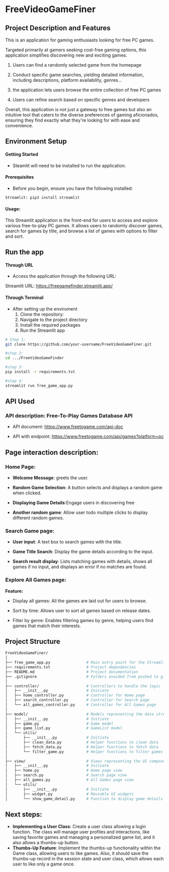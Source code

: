 # FreeVideoGameFiner

## Project Description and Features

This is an application for gaming enthusiasts looking for free PC games.

Targeted primarily at gamers seeking cost-free gaming options, this application simplifies discovering new and exciting games.

1. Users can find a randomly selected game from the homepage

2. Conduct specific game searches, yielding detailed information, including descriptions, platform availability, genres...

3. the application lets users browse the entire collection of free PC games

4. Users can refine search based on specific genres and developers
  
Overall, this application is not just a gateway to free games but also an intuitive tool that caters to the diverse preferences of gaming aficionados, ensuring they find exactly what they're looking for with ease and convenience.


## Environment Setup

#### Getting Started
- Steamlit will need to be installed to run the application.

#### Prerequisites
- Before you begin, ensure you have the following installed:

```sh
Streamlit: pip3 install streamlit
```

#### Usage:

This Streamlit application is the front-end for users to access and explore  various free-to-play PC games. It allows users to randomly discover games, search for games by title, and browse a list of games with options to filter and sort.

## Run the app

####  Through URL
- Access the application through the following URL:

Streamlit URL: https://freegamefinder.streamlit.app/


#### Through Terminal
- After setting up the enviroment 
	1. Clone the repository:
	2. Navigate to the project directory
	3. Install the required packages
	4. Run the Streamlit app
```sh
# Step 1:
git clone https://github.com/your-username/FreeVideoGameFiner.git

#step 2:
cd .../FreeVideoGameFinder

#step 3:
pip install -r requirements.txt

#step 4:
streamlit run free_game_app.py

```

## API Used

### API description: Free-To-Play Games Database API

- API document: https://www.freetogame.com/api-doc

- API with endpoint: https://www.freetogame.com/api/games?platform=pc


## Page interaction description:

### Home Page:
- **Welcome Message**: greets the user.

- **Random Game Selection**: A button selects and displays a random game when clicked.

- **Displaying Game Details**:Engage users in discovering free

- **Another random game**: Allow user todo multiple clicks to display different random games.
  

### Search Game page:


- **User input**: A text box to search games with the title.

- **Game Title Search**: Display the game details according to the input.

- **Search result display**: Lists matching games with details, shows all games if no input, and displays an error if no matches are found.
  

### Explore All Games page:

  
**Feature:**

- Display all games: All the games are laid out for users to browse.

- Sort by time: Allows user to sort all games based on release dates.

- Filter by genre: Enables filtering games by genre, helping users find games that match their interests.

## Project Structure
```sh
FreeVideoGameFiner/
│
├── free_game_app.py                # Main entry point for the Streamlit app
├── requirements.txt                # Project dependencies
├── README.md                       # Project documentation
├── .gitignore                      # Folders avoided from pushed to git
│
├── controller/                     # Controllers to handle the logic
│   ├── __init__.py          		# Initiate
│   ├── home_controller.py          # Controller for Home page
│   ├── search_controller.py        # Controller for Search page
│   └── all_games_controller.py     # Controller for All Games page
│
├── model/                          # Models representing the data structures
│   ├── __init__.py          		# Initiate
│   ├── game.py                     # Game model
│   ├── game_list.py                # GameList model
│   └── utils/
│   	├── __init__.py          	# Initiate
│       ├── clean_data.py           # Helper functions to clean data
│       ├── fetch_data.py           # Helper functions to fetch data
│       └── filter_game.py          # Helper functions to filter games
│
├── view/                           # Views representing the UI components
│   ├── __init__.py          		# Initiate
│   ├── home.py                     # Home page view
│   ├── search.py                   # Search page view
│   ├── all_games.py                # All Games page view
│   └── utils/
│   	├── __init__.py          	# Initiate
│       ├── widget.py               # Reusable UI widgets
│       └── show_game_detail.py     # Function to display game details

```

## Next steps:

- **Implementing a User Class**: Create a user class allowing a login function. The class will manage user profiles and interactions, like saving favorite games and managing a personalized game list, and it also allows a thumbs-up button.
- **Thumbs-Up Feature**: Implement the thumbs-up functionality within the Game class, allowing users to like games. Also, it should save the thumbs-up record in the session state and user class, which allows each user to like only a game once.


